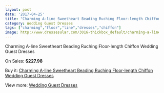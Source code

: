 ```yaml
---
layout: post
date: '2017-04-25'
title: "Charming A-line Sweetheart Beading Ruching Floor-length Chiffon Wedding Guest Dresses"
category: Wedding Guest Dresses
tags: ["charming","floor","line","dresses","chiffon"]
image: http://www.dressesular.com/3016-thickbox_default/charming-a-line-sweetheart-beading-ruching-floor-length-chiffon-wedding-guest-dresses.jpg
---
```

Charming A-line Sweetheart Beading Ruching Floor-length Chiffon Wedding Guest Dresses

On Sales: **$227.98**
<a href="https://www.dressesular.com/wedding-guest-dresses/1114-charming-a-line-sweetheart-beading-ruching-floor-length-chiffon-wedding-guest-dresses.html"><amp-img layout="responsive" width="600" height="600" src="//www.dressesular.com/3016-thickbox_default/charming-a-line-sweetheart-beading-ruching-floor-length-chiffon-wedding-guest-dresses.jpg" alt="Charming A-line Sweetheart Beading Ruching Floor-length Chiffon Wedding Guest Dresses 0" /></a>
<a href="https://www.dressesular.com/wedding-guest-dresses/1114-charming-a-line-sweetheart-beading-ruching-floor-length-chiffon-wedding-guest-dresses.html"><amp-img layout="responsive" width="600" height="600" src="//www.dressesular.com/3020-thickbox_default/charming-a-line-sweetheart-beading-ruching-floor-length-chiffon-wedding-guest-dresses.jpg" alt="Charming A-line Sweetheart Beading Ruching Floor-length Chiffon Wedding Guest Dresses 1" /></a>
<a href="https://www.dressesular.com/wedding-guest-dresses/1114-charming-a-line-sweetheart-beading-ruching-floor-length-chiffon-wedding-guest-dresses.html"><amp-img layout="responsive" width="600" height="600" src="//www.dressesular.com/3019-thickbox_default/charming-a-line-sweetheart-beading-ruching-floor-length-chiffon-wedding-guest-dresses.jpg" alt="Charming A-line Sweetheart Beading Ruching Floor-length Chiffon Wedding Guest Dresses 2" /></a>
<a href="https://www.dressesular.com/wedding-guest-dresses/1114-charming-a-line-sweetheart-beading-ruching-floor-length-chiffon-wedding-guest-dresses.html"><amp-img layout="responsive" width="600" height="600" src="//www.dressesular.com/3018-thickbox_default/charming-a-line-sweetheart-beading-ruching-floor-length-chiffon-wedding-guest-dresses.jpg" alt="Charming A-line Sweetheart Beading Ruching Floor-length Chiffon Wedding Guest Dresses 3" /></a>
<a href="https://www.dressesular.com/wedding-guest-dresses/1114-charming-a-line-sweetheart-beading-ruching-floor-length-chiffon-wedding-guest-dresses.html"><amp-img layout="responsive" width="600" height="600" src="//www.dressesular.com/3017-thickbox_default/charming-a-line-sweetheart-beading-ruching-floor-length-chiffon-wedding-guest-dresses.jpg" alt="Charming A-line Sweetheart Beading Ruching Floor-length Chiffon Wedding Guest Dresses 4" /></a>

Buy it: [Charming A-line Sweetheart Beading Ruching Floor-length Chiffon Wedding Guest Dresses](https://www.dressesular.com/wedding-guest-dresses/1114-charming-a-line-sweetheart-beading-ruching-floor-length-chiffon-wedding-guest-dresses.html "Charming A-line Sweetheart Beading Ruching Floor-length Chiffon Wedding Guest Dresses")

View more: [Wedding Guest Dresses](https://www.dressesular.com/5-wedding-guest-dresses "Wedding Guest Dresses")